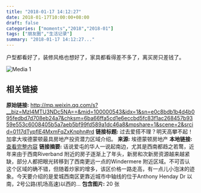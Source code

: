 ```yaml
---
title: "2018-01-17 14:12:27"
date: 2018-01-17T10:00:00+08:00
draft: false
categories: ["moments","2018","2018-01"]
tags: ["朋友圈","生活记录"]
summary: "2018-01-17 14:12:27..."
---
```


户型都看好了，装修风格也想好了，家具都看得差不多了，离买房只差钱了。

![Media 1](/Moments/photos/2018-01-17/201801171412270.jpg)

## 相关链接

**原始链接:** http://mp.weixin.qq.com/s?__biz=MzI4MTU3NDc5NA==&mid=100000543&idx=1&sn=e0c8bdb1b4d4b095fedbd7d708eb24a7&chksm=6ba66ffa5cd1e6eccbd5fc83f1ac268457b9359e553c6008405b5a7aeb5bf99fd589a1dc46a8&mpshare=1&scene=2&srcid=0117dTypflE4MxmFqZxKnphn#rd
**链接标题:** 过去爱搭不理？明天高攀不起！加拿大埃德蒙顿最具房地产投资潜力区域介绍。
**来源:** 埃德蒙顿房地产
**本地链接:** [查看完整内容](/link_content/2018/01/2018-01-17/link_content/)
**链接摘要:** 话说爱屯的华人一说起南边，尤其是西南都趋之若鹜，近年来由于西南Riverband 附近的房子逐渐上了年头，新房和次新房资源越来越紧缺，部分人都把眼光转移到了西南更远一点的Windermere 附近区域。不可否认这个区域的确不错，但随着炒家的增多，该区价格一路走高，有一点儿小泡沫的迹象。今天要介绍的是爱城西南区更靠近城市中轴线的位于Anthony Henday Dr 以南，2号公路(机场高速)以西的...
**包含图片:** 20 张

